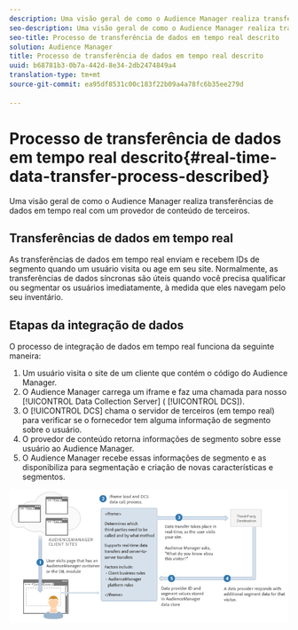 ```yaml
---
description: Uma visão geral de como o Audience Manager realiza transferências de dados em tempo real com um provedor de conteúdo de terceiros.
seo-description: Uma visão geral de como o Audience Manager realiza transferências de dados em tempo real com um provedor de conteúdo de terceiros.
seo-title: Processo de transferência de dados em tempo real descrito
solution: Audience Manager
title: Processo de transferência de dados em tempo real descrito
uuid: b68781b3-0b7a-442d-8e34-2db2474849a4
translation-type: tm+mt
source-git-commit: ea95df8531c00c183f22b09a4a78fc6b35ee279d

---
```



# Processo de transferência de dados em tempo real descrito{#real-time-data-transfer-process-described}

Uma visão geral de como o Audience Manager realiza transferências de dados em tempo real com um provedor de conteúdo de terceiros.

<!-- real-time-data-transfer-explained.xml -->

## Transferências de dados em tempo real

As transferências de dados em tempo real enviam e recebem IDs de segmento quando um usuário visita ou age em seu site. Normalmente, as transferências de dados síncronas são úteis quando você precisa qualificar ou segmentar os usuários imediatamente, à medida que eles navegam pelo seu inventário.

## Etapas da integração de dados

O processo de integração de dados em tempo real funciona da seguinte maneira:

1. Um usuário visita o site de um cliente que contém o código do Audience Manager.
1. O Audience Manager carrega um iframe e faz uma chamada para nosso [!UICONTROL Data Collection Server] ( [!UICONTROL DCS]).
1. O [!UICONTROL DCS] chama o servidor de terceiros (em tempo real) para verificar se o fornecedor tem alguma informação de segmento sobre o usuário.
1. O provedor de conteúdo retorna informações de segmento sobre esse usuário ao Audience Manager.
1. O Audience Manager recebe essas informações de segmento e as disponibiliza para segmentação e criação de novas características e segmentos.

![](assets/rt_reduce70.png)